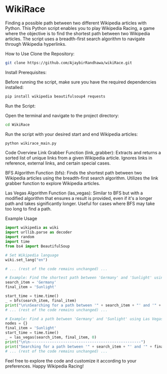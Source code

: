 # WikiRace
Finding a possible path between two different Wikipedia articles with Python.
This Python script enables you to play Wikipedia Racing, a game where the objective is to find the shortest path between two Wikipedia articles. The script uses a breadth-first search algorithm to navigate through Wikipedia hyperlinks.

How to Use
Clone the Repository:

```bash
git clone https://github.com/AjaybirRandhawa/wikiRace.git
```
Install Prerequisites:

Before running the script, make sure you have the required dependencies installed:

```bash
pip install wikipedia beautifulsoup4 requests
```
Run the Script:

Open the terminal and navigate to the project directory:

```bash
cd WikiRace
```
Run the script with your desired start and end Wikipedia articles:

```bash
python wikirace_main.py
```
Code Overview
Link Grabber Function (link_grabber):
     Extracts and returns a sorted list of unique links from a given Wikipedia article. Ignores links in reference, external links, and certain special cases.

BFS Algorithm Function (bfs):
     Finds the shortest path between two Wikipedia articles using the breadth-first search algorithm. Utilizes the link grabber function to explore Wikipedia articles.

Las Vegas Algorithm Function (las_vegas):
     Similar to BFS but with a modified algorithm that ensures a result is provided, even if it's a longer path and takes significantly longer. Useful for cases where BFS may take too long to find a path.

Example Usage

```python
import wikipedia as wiki
import urllib.parse as decoder
import random
import time
from bs4 import BeautifulSoup

# Set Wikipedia language
wiki.set_lang("en")

# ... (rest of the code remains unchanged) ...

# Example: Find the shortest path between 'Germany' and 'Sunlight' using BFS
search_item = 'Germany'
final_item = 'Sunlight'

start_time = time.time()
_ = bfs(search_item, final_item)
print("\n\nSearching for a path between '" + search_item + "' and '" + final_item + "' using BFS algorithm.")
# ... (rest of the code remains unchanged) ...

# Example: Find a path between 'Germany' and 'Sunlight' using Las Vegas algorithm
nodes = {}
final_item = 'Sunlight'
start_time = time.time()
_ = las_vegas(search_item, final_item, 0)
print("\n\n--------------------------------------------------")
print("Searching for a path between '" + search_item + "' and '" + final_item + "' using Las Vegas algorithm.")
# ... (rest of the code remains unchanged) ...
```
Feel free to explore the code and customize it according to your preferences. Happy Wikipedia Racing!
